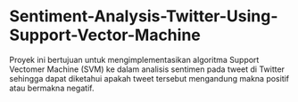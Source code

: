 # Sentiment-Analysis-Twitter-Using-Support-Vector-Machine

Proyek ini bertujuan untuk mengimplementasikan algoritma Support Vectomer Machine (SVM) ke dalam analisis sentimen pada tweet di Twitter sehingga dapat diketahui apakah tweet tersebut mengandung makna positif atau bermakna negatif.
